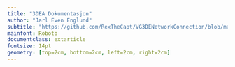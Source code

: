 ```yaml
---
title: "3DEA Dokumentasjon"
author: "Jarl Even Englund"
subtitle: "https://github.com/RexTheCapt/VG3DENetworkConnection/blob/master/NetworkDocumentation.pdf"
mainfont: Roboto
documentclass: extarticle
fontsize: 14pt
geometry: [top=2cm, bottom=2cm, left=2cm, right=2cm]
---
```


